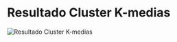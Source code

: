 # Resultado Cluster K-medias
![Resultado Cluster K-medias](https://user-images.githubusercontent.com/56943051/69505217-be8ee180-0ef6-11ea-9119-fc5f8cf9b51b.png)
